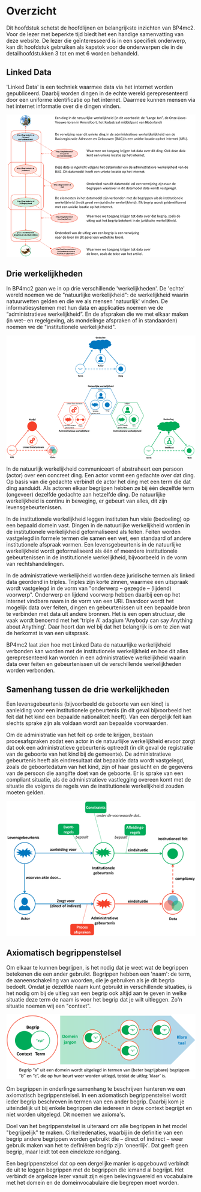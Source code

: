 # Overzicht

Dit hoofdstuk schetst de hoofdlijnen en belangrijkste inzichten van BP4mc2. Voor de lezer met beperkte tijd biedt het een handige samenvatting van deze website. De lezer die geïnteresseerd is in een specifiek onderwerp, kan dit hoofdstuk gebruiken als kapstok voor de onderwerpen die in de detailhoofdstukken 3 tot en met 6 worden behandeld.

## Linked Data
'Linked Data' is een techniek waarmee data via het internet worden gepubliceerd. Daarbij worden dingen in de echte wereld gerepresenteerd door een uniforme identificatie op het internet. Daarmee kunnen mensen via het internet informatie over die dingen vinden.

![](image-ch2-1.png)

## Drie werkelijkheden
In BP4mc2 gaan we in op drie verschillende 'werkelijkheden'. De 'echte' wereld noemen we de "natuurlijke werkelijkheid": de werkelijkheid waarin natuurwetten gelden en die we als mensen 'natuurlijk' vinden. De informatiesystemen met hun data en applicaties noemen we de “administratieve werkelijkheid”. En de afspraken die we met elkaar maken (in wet– en regelgeving, als mondelinge afspraken of in standaarden) noemen we de "institutionele werkelijkheid".

![](image-ch2-2.png)

In de natuurlijk werkelijkheid communiceert of abstraheert een persoon (actor) over een concreet ding. Een actor vormt een gedachte over dat ding. Op basis van die gedachte verbindt de actor het ding met een term die dat ding aanduidt. Als actoren elkaar begrijpen hebben ze bij één dezelfde term (ongeveer) dezelfde gedachte aan hetzelfde ding. De natuurlijke werkelijkheid is continu in beweging, er gebeurt van alles, dit zijn levensgebeurtenissen.

In de institutionele werkelijkheid leggen instituten hun visie (bedoeling) op een bepaald domein vast. Dingen in de natuurlijke werkelijkheid worden in de institutionele werkelijkheid geformaliseerd als feiten. Feiten worden vastgelegd in formele termen die samen een wet, een standaard of andere institutionele afspraak vormen. Een levensgebeurtenis in de natuurlijke werkelijkheid wordt geformaliseerd als één of meerdere institutionele gebeurtenissen in de institutionele werkelijkheid, bijvoorbeeld in de vorm van rechtshandelingen.

In de administratieve werkelijkheid worden deze juridische termen als linked data geordend in triples. Triples zijn korte zinnen, waarmee een uitspraak wordt vastgelegd in de vorm van "onderwerp – gezegde – (lijdend) voorwerp". Onderwerp en lijdend voorwerp hebben daarbij een op het internet vindbare naam in de vorm van een URI. Daardoor wordt het mogelijk data over feiten, dingen en gebeurtenissen uit een bepaalde bron te verbinden met data uit andere bronnen. Het is een open structuur, die vaak wordt benoemd met het 'triple A' adagium 'Anybody can say Anything about Anything'. Daar hoort dan wel bij dat het belangrijk is om te zien wat de herkomst is van een uitspraak.

BP4mc2 laat zien hoe met Linked Data de natuurlijke werkelijkheid verbonden kan worden met de institutionele werkelijkheid en hoe dit alles gerepresenteerd kan worden in een administratieve werkelijkheid waarin data over feiten en gebeurtenissen uit de verschillende werkelijkheden worden verbonden.

## Samenhang tussen de drie werkelijkheden

Een levensgebeurtenis (bijvoorbeeld de geboorte van een kind) is aanleiding voor een institutionele gebeurtenis (in dit geval bijvoorbeeld het feit dat het kind een bepaalde nationaliteit heeft). Van een dergelijk feit kan slechts sprake zijn als voldaan wordt aan bepaalde voorwaarden.

Om de administratie van het feit op orde te krijgen, bestaan procesafspraken zodat een actor in de natuurlijke werkelijkheid ervoor zorgt dat ook een administratieve gebeurtenis optreedt (in dit geval de registratie van de geboorte van het kind bij de gemeente). De administratieve gebeurtenis heeft als eindresultaat dat bepaalde data wordt vastgelegd, zoals de geboortedatum van het kind, zijn of haar geslacht en de gegevens van de persoon die aangifte doet van de geboorte. Er is sprake van een compliant situatie, als de administratieve vastlegging overeen komt met de situatie die volgens de regels van de institutionele werkelijkheid zouden moeten gelden.

![](image-ch2-3.png)

## Axiomatisch begrippenstelsel

Om elkaar te kunnen begrijpen, is het nodig dat je weet wat de begrippen betekenen die een ander gebruikt. Begrippen hebben een 'naam': de term, de aaneenschakeling van woorden, die je gebruiken als je dit begrip bedoelt. Omdat je dezelfde naam kunt gebruikt in verschillende situaties, is het nodig om bij de uitleg van een begrip ook altijd aan te geven in welke situatie deze term de naam is voor het begrip dat je wilt uitleggen. Zo'n situatie noemen wij een "context".

![](image-ch2-4.png)

Om begrippen in onderlinge samenhang te beschrijven hanteren we een axiomatisch begrippenstelsel. In een axiomatisch begrippenstelsel wordt ieder begrip beschreven in termen van een ander begrip. Daarbij kom je uiteindelijk uit bij enkele begrippen die iedereen in deze context begrijpt en niet worden uitgelegd. Dit noemen we axioma's.

Doel van het begrippenstelsel is uiteraard om alle begrippen in het model "begrijpelijk" te maken. Cirkelredenaties, waarbij in de definitie van een begrip andere begrippen worden gebruikt die – direct of indirect – weer gebruik maken van het te definiëren begrip zijn 'oneerlijk'. Dat geeft geen begrip, maar leidt tot een eindeloze rondgang.

Een begrippenstelsel dat op een dergelijke manier is opgebouwd verbindt de uit te leggen begrippen met de begrippen die iemand al begrijpt. Het verbindt de argeloze lezer vanuit zijn eigen belevingswereld en vocabulaire met het domein en de domeinvocabulaire die begrepen moet worden.
